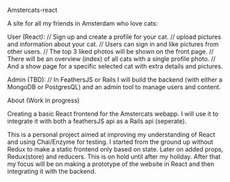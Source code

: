 Amstercats-react

A site for all my friends in Amsterdam who love cats:

User (React):
// Sign up and create a profile for your cat.
// upload pictures and information about your cat.
// Users can sign in and like pictures from other users.
// The top 3 liked photos will be shown on the front page.
// There will be an overview (index) of all cats with a single profile photo.
// And a show page for a specific selected cat with extra details and pictures.

Admin (TBD):
// In FeathersJS or Rails I will build the backend (with either a MongoDB or PostgresQL) and an admin tool to manage users and content.

About (Work in progress)

Creating a basic React frontend for the Amstercats webapp. I will use it to integrate it with both a feathersJS api as a Rails api (seperate).  

This is a personal project aimed at improving my understanding of React and using Chai/Enzyme for testing. I started from the ground up without Redux to make a static frontend only based on state. Later on added props, Redux(store) and reducers. This is on hold until after my holiday. After that my focus will be on making a prototype of the website in React and then integrating it with the backend.  



